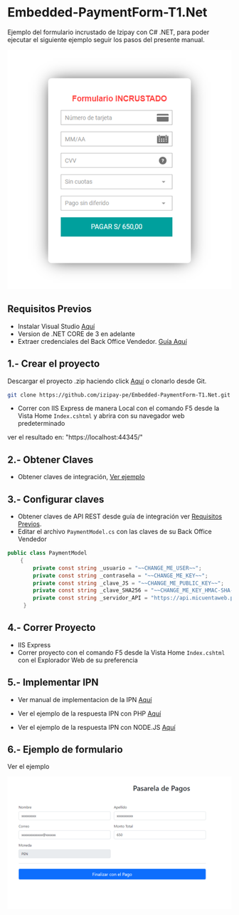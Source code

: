 # Embedded-PaymentForm-T1.Net

Ejemplo del formulario incrustado de Izipay con C# .NET, para poder ejecutar el siguiente ejemplo seguir los pasos del presente manual.

![pagar](images/pagar.png)

<a name="Requisitos_Previos"></a>

## Requisitos Previos

* Instalar Visual Studio [Aquí](https://visualstudio.microsoft.com/es/)
* Version de .NET CORE de 3 en adelante
* Extraer credenciales del Back Office Vendedor. [Guía Aquí](https://github.com/izipay-pe/obtener-credenciales-de-conexion)

## 1.- Crear el proyecto
Descargar el proyecto .zip haciendo click [Aquí](https://github.com/izipay-pe/Embedded-PaymentForm-T1.Net/archive/refs/heads/main.zip) o clonarlo desde Git.
```sh
git clone https://github.com/izipay-pe/Embedded-PaymentForm-T1.Net.git
``` 
* Correr con IIS Express de manera Local con el comando F5 desde la Vista Home `Index.cshtml` y abrira con su navegador web predeterminado

ver el resultado en: "https://localhost:44345/"

## 2.- Obtener Claves 
* Obtener claves de integración, [Ver ejemplo](https://github.com/izipay-pe/obtener-credenciales-de-conexion#readme)
 
## 3.- Configurar claves
* Obtener claves de API REST desde guía de integración ver [Requisitos Previos](#Requisitos_Previos).
* Editar el archivo `PaymentModel.cs` con las claves de su Back Office Vendedor
```c#   
public class PaymentModel
    {
        private const string _usuario = "~~CHANGE_ME_USER~~";
        private const string _contraseña = "~~CHANGE_ME_KEY~~";
        private const string _clave_JS = "~~CHANGE_ME_PUBLIC_KEY~~";
        private const string _clave_SHA256 = "~~CHANGE_ME_KEY_HMAC-SHA-256~~";
        private const string _servidor_API = "https://api.micuentaweb.pe/";
     }
``` 

## 4.- Correr Proyecto
* IIS Express
* Correr proyecto con el comando F5 desde la Vista Home `Index.cshtml` con el Explorador Web de su preferencia

## 5.- Implementar IPN

* Ver manual de implementacion de la IPN [Aquí](https://secure.micuentaweb.pe/doc/es-PE/rest/V4.0/kb/payment_done.html)

* Ver el ejemplo de la respuesta IPN con PHP [Aquí](https://github.com/izipay-pe/Redirect-PaymentForm-IpnT1-PHP)

* Ver el ejemplo de la respuesta IPN con NODE.JS [Aquí](https://github.com/izipay-pe/Response-PaymentFormT1-Ipn)

## 6.- Ejemplo de formulario
Ver el ejemplo

![demo](images/demo.png)

